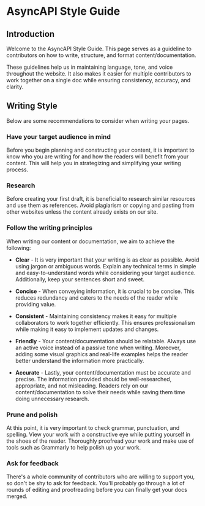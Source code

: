 # AsyncAPI Style Guide

## Introduction
Welcome to the AsyncAPI Style Guide. This page serves as a guideline to contributors on how to write, structure, and format content/documentation.

These guidelines help us in maintaining language, tone, and voice throughout the website. It also makes it easier for multiple contributors to work together on a single doc while ensuring consistency, accuracy, and clarity. 

## Writing Style
Below are some recommendations to consider when writing your pages.

### Have your target audience in mind
Before you begin planning and constructing your content, it is important to know who you are writing for and how the readers will benefit from your content.
This will help you in strategizing and simplifying your writing process.

### Research
Before creating your first draft, it is beneficial to research similar resources and use them as references. Avoid plagiarism or copying and pasting from other websites unless the content already exists on our site.

### Follow the writing principles
When writing our content or documentation, we aim to achieve the following:
- **Clear** - It is very important that your writing is as clear as possible. Avoid using jargon or ambiguous words. 
Explain any technical terms in simple and easy-to-understand words while considering your target audience. Additionally, keep your sentences short and sweet.
- **Concise** - When conveying information, it is crucial to be concise. This reduces redundancy and caters to the needs of the reader while providing value.
- **Consistent** - Maintaining consistency makes it easy for multiple collaborators to work together efficiently. This ensures professionalism while making it easy to implement updates and changes.
- **Friendly** - Your content/documentation should be relatable. Always use an active voice instead of a passive tone when writing. Moreover, adding some visual graphics and real-life examples helps the reader better understand the information more practically.

- **Accurate** - Lastly, your content/documentation must be accurate and precise. The information provided should be well-researched, appropriate, and not misleading. Readers rely on our content/documentation to solve their needs while saving them time doing unnecessary research.


### Prune and polish
At this point, it is very important to check grammar, punctuation, and spelling. View your work with a constructive eye while putting yourself in the shoes of the reader. Thoroughly proofread your work and make use of tools such as Grammarly to help polish up your work.

### Ask for feedback
There's a whole community of contributors who are willing to support you, so don't be shy to ask for feedback. You'll probably go through a lot of rounds of editing and proofreading before you can finally get your docs merged.


